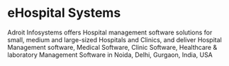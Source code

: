 # eHospital Systems
Adroit Infosystems offers Hospital management software solutions for small, medium and large-sized Hospitals and Clinics, and deliver Hospital Management software, Medical Software, Clinic Software, Healthcare &amp; laboratory Management Software in Noida, Delhi, Gurgaon, India, USA
